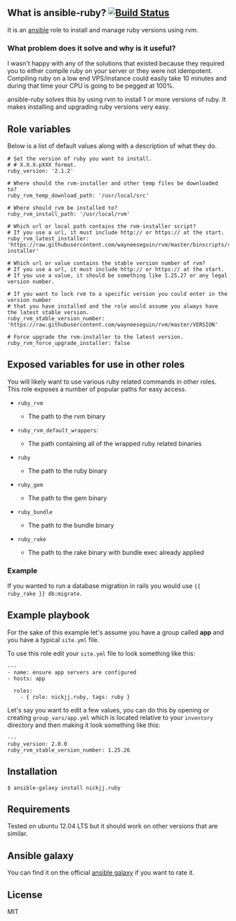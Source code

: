 ## What is ansible-ruby? [![Build Status](https://secure.travis-ci.org/nickjj/ansible-ruby.png)](http://travis-ci.org/nickjj/ansible-ruby)

It is an [ansible](http://www.ansible.com/home) role to install and manage ruby versions using rvm.

### What problem does it solve and why is it useful?

I wasn't happy with any of the solutions that existed because they required you to either compile ruby on your server or they were not idempotent. Compiling ruby on a low end VPS/instance could easily take 10 minutes and during that time your CPU is going to be pegged at 100%.

ansible-ruby solves this by using rvm to install 1 or more versions of ruby. It makes installing and upgrading ruby versions very easy.

## Role variables

Below is a list of default values along with a description of what they do.

```
# Set the version of ruby you want to install.
# # X.X.X-pXXX format.
ruby_version: '2.1.2' 

# Where should the rvm-installer and other temp files be downloaded to?
ruby_rvm_temp_download_path: '/usr/local/src'

# Where should rvm be installed to?
ruby_rvm_install_path: '/usr/local/rvm'

# Which url or local path contains the rvm-installer script?
# If you use a url, it must include http:// or https:// at the start.
ruby_rvm_latest_installer: 'https://raw.githubusercontent.com/wayneeseguin/rvm/master/binscripts/rvm-installer'

# Which url or value contains the stable version number of rvm?
# If you use a url, it must include http:// or https:// at the start.
# If you use a value, it should be something like 1.25.27 or any legal version number.

# If you want to lock rvm to a specific version you could enter in the version number
# that you have installed and the role would assume you always have the latest stable version.
ruby_rvm_stable_version_number: 'https://raw.githubusercontent.com/wayneeseguin/rvm/master/VERSION'

# Force upgrade the rvm-installer to the latest version.
ruby_rvm_force_upgrade_installer: false
```

## Exposed variables for use in other roles

You will likely want to use various ruby related commands in other roles. This role exposes a number of popular paths for easy access.

- `ruby_rvm`
    - The path to the rvm binary

- `ruby_rvm_default_wrappers`:
    - The path containing all of the wrapped ruby related binaries

- `ruby`
    - The path to the ruby binary

- `ruby_gem`
    - The path to the gem binary

- `ruby_bundle`
    - The path to the bundle binary

- `ruby_rake`
    - The path to the rake binary with bundle exec already applied

### Example

If you wanted to run a database migration in rails you would use `{{ ruby_rake }} db:migrate`.

## Example playbook

For the sake of this example let's assume you have a group called **app** and you have a typical `site.yml` file.

To use this role edit your `site.yml` file to look something like this:

```
---
- name: ensure app servers are configured
- hosts: app

  roles:
    - { role: nickjj.ruby, tags: ruby }
```

Let's say you want to edit a few values, you can do this by opening or creating `group_vars/app.yml` which is located relative to your `inventory` directory and then making it look something like this:

```
---
ruby_version: 2.0.0
ruby_rvm_stable_version_number: 1.25.26
```

## Installation

`$ ansible-galaxy install nickjj.ruby`

## Requirements

Tested on ubuntu 12.04 LTS but it should work on other versions that are similar.

## Ansible galaxy

You can find it on the official [ansible galaxy](https://galaxy.ansible.com/list#/roles/796) if you want to rate it.

## License

MIT
